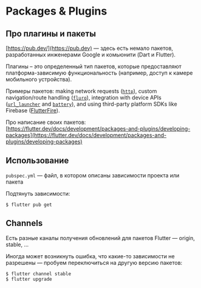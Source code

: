 # Packages & Plugins

## Про плагины и пакеты

[https://pub.dev/](https://pub.dev) — здесь есть немало пакетов, разработанных инженерами Google и комьюнити (Dart и Flutter).

Плагины – это определенный тип пакетов, которые предоставляют платформа-зависимую функциональность (например, доступ к камере мобильного устройства).&#x20;

Примеры пакетов: making network requests ([`http`](https://flutter.dev/docs/cookbook/networking/fetch-data)), custom navigation/route handling ([`fluro`](https://pub.dev/packages/fluro)), integration with device APIs ([`url_launcher`](https://pub.dev/packages/url\_launcher) and [`battery`](https://pub.dev/packages/battery)), and using third-party platform SDKs like Firebase ([FlutterFire](https://github.com/flutter/plugins/blob/master/FlutterFire.md)).

Про написание своих пакетов: [https://flutter.dev/docs/development/packages-and-plugins/developing-packages](https://flutter.dev/docs/development/packages-and-plugins/developing-packages)

## Использование

`pubspec.yml` — файл, в котором описаны зависимости проекта или пакета

Подтянуть зависимости:&#x20;

```
$ flutter pub get
```

## Channels

Есть разные каналы получения обновлений для пакетов Flutter — origin, stable, ...

Иногда может возникнуть ошибка, что какие-то зависимости не разрешены — пробуем переключиться на другую версию пакетов:

```
$ flutter channel stable
$ flutter upgrade
```
